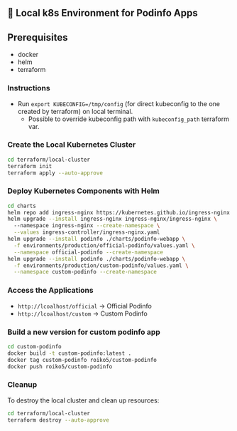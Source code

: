## 🚀 Local k8s Environment for Podinfo Apps

## Prerequisites
- docker
- helm
- terraform

### Instructions
-  Run ```export KUBECONFIG=/tmp/config``` (for direct kubeconfig to the one created by terraform) on local terminal.
    - Possible to override kubeconfig path with ```kubeconfig_path``` terraform var. 

### Create the Local Kubernetes Cluster
```bash
cd terraform/local-cluster
terraform init
terraform apply --auto-approve
```

### Deploy Kubernetes Components with Helm
```bash
cd charts
helm repo add ingress-nginx https://kubernetes.github.io/ingress-nginx && helm repo update
helm upgrade --install ingress-nginx ingress-nginx/ingress-nginx \            
  --namespace ingress-nginx --create-namespace \
  --values ingress-controller/ingress-nginx.yaml
helm upgrade --install podinfo ./charts/podinfo-webapp \
  -f environments/production/official-podinfo/values.yaml \
  --namespace official-podinfo --create-namespace
helm upgrade --install podinfo ./charts/podinfo-webapp \
  -f environments/production/custom-podinfo/values.yaml \
  --namespace custom-podinfo --create-namespace
```

### Access the Applications


- ```http://lcoalhost/official``` → Official Podinfo
- ```http://lcoalhost/custom``` → Custom Podinfo

### Build a new version for custom podinfo app
```bash
cd custom-podinfo
docker build -t custom-podinfo:latest . 
docker tag custom-podinfo roiko5/custom-podinfo
docker push roiko5/custom-podinfo
```  

### Cleanup
To destroy the local cluster and clean up resources:  
```bash
cd terraform/local-cluster
terraform destroy --auto-approve
```
